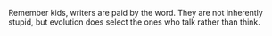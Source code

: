 Remember kids, writers are paid by the word. They are not inherently stupid, but evolution does select the ones who talk rather than think.